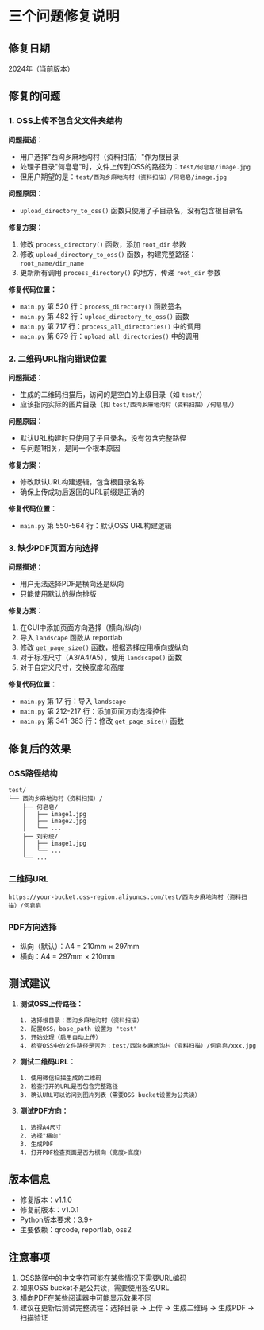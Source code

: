 # 三个问题修复说明

## 修复日期
2024年（当前版本）

## 修复的问题

### 1. OSS上传不包含父文件夹结构

**问题描述：**
- 用户选择"西沟乡麻地沟村（资料扫描）"作为根目录
- 处理子目录"何皂皂"时，文件上传到OSS的路径为：`test/何皂皂/image.jpg`
- 但用户期望的是：`test/西沟乡麻地沟村（资料扫描）/何皂皂/image.jpg`

**问题原因：**
- `upload_directory_to_oss()` 函数只使用了子目录名，没有包含根目录名

**修复方案：**
1. 修改 `process_directory()` 函数，添加 `root_dir` 参数
2. 修改 `upload_directory_to_oss()` 函数，构建完整路径：`root_name/dir_name`
3. 更新所有调用 `process_directory()` 的地方，传递 `root_dir` 参数

**修复代码位置：**
- `main.py` 第 520 行：`process_directory()` 函数签名
- `main.py` 第 482 行：`upload_directory_to_oss()` 函数
- `main.py` 第 717 行：`process_all_directories()` 中的调用
- `main.py` 第 679 行：`upload_all_directories()` 中的调用

### 2. 二维码URL指向错误位置

**问题描述：**
- 生成的二维码扫描后，访问的是空白的上级目录（如 `test/`）
- 应该指向实际的图片目录（如 `test/西沟乡麻地沟村（资料扫描）/何皂皂/`）

**问题原因：**
- 默认URL构建时只使用了子目录名，没有包含完整路径
- 与问题1相关，是同一个根本原因

**修复方案：**
- 修改默认URL构建逻辑，包含根目录名称
- 确保上传成功后返回的URL前缀是正确的

**修复代码位置：**
- `main.py` 第 550-564 行：默认OSS URL构建逻辑

### 3. 缺少PDF页面方向选择

**问题描述：**
- 用户无法选择PDF是横向还是纵向
- 只能使用默认的纵向排版

**修复方案：**
1. 在GUI中添加页面方向选择（横向/纵向）
2. 导入 `landscape` 函数从 reportlab
3. 修改 `get_page_size()` 函数，根据选择应用横向或纵向
4. 对于标准尺寸（A3/A4/A5），使用 `landscape()` 函数
5. 对于自定义尺寸，交换宽度和高度

**修复代码位置：**
- `main.py` 第 17 行：导入 `landscape`
- `main.py` 第 212-217 行：添加页面方向选择控件
- `main.py` 第 341-363 行：修改 `get_page_size()` 函数

## 修复后的效果

### OSS路径结构
```
test/
└── 西沟乡麻地沟村（资料扫描）/
    ├── 何皂皂/
    │   ├── image1.jpg
    │   ├── image2.jpg
    │   └── ...
    ├── 刘彩统/
    │   ├── image1.jpg
    │   └── ...
    └── ...
```

### 二维码URL
```
https://your-bucket.oss-region.aliyuncs.com/test/西沟乡麻地沟村（资料扫描）/何皂皂
```

### PDF方向选择
- 纵向（默认）：A4 = 210mm × 297mm
- 横向：A4 = 297mm × 210mm

## 测试建议

1. **测试OSS上传路径：**
   ```
   1. 选择根目录：西沟乡麻地沟村（资料扫描）
   2. 配置OSS，base_path 设置为 "test"
   3. 开始处理（启用自动上传）
   4. 检查OSS中的文件路径是否为：test/西沟乡麻地沟村（资料扫描）/何皂皂/xxx.jpg
   ```

2. **测试二维码URL：**
   ```
   1. 使用微信扫描生成的二维码
   2. 检查打开的URL是否包含完整路径
   3. 确认URL可以访问到图片列表（需要OSS bucket设置为公共读）
   ```

3. **测试PDF方向：**
   ```
   1. 选择A4尺寸
   2. 选择"横向"
   3. 生成PDF
   4. 打开PDF检查页面是否为横向（宽度>高度）
   ```

## 版本信息

- 修复版本：v1.1.0
- 修复前版本：v1.0.1
- Python版本要求：3.9+
- 主要依赖：qrcode, reportlab, oss2

## 注意事项

1. OSS路径中的中文字符可能在某些情况下需要URL编码
2. 如果OSS bucket不是公共读，需要使用签名URL
3. 横向PDF在某些阅读器中可能显示效果不同
4. 建议在更新后测试完整流程：选择目录 → 上传 → 生成二维码 → 生成PDF → 扫描验证
